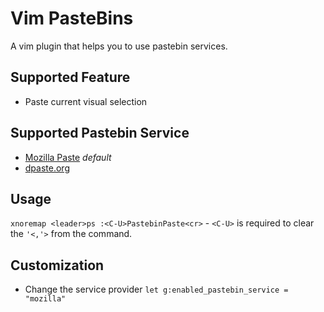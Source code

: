 Vim PasteBins
=============
A vim plugin that helps you to use pastebin services.

Supported Feature
-----------------
- Paste current visual selection

Supported Pastebin Service
--------------------------
- [Mozilla Paste](paste.mozilla.org) *default*
- [dpaste.org](https://dpaste.org/)

Usage
-----
`xnoremap <leader>ps :<C-U>PastebinPaste<cr>` - `<C-U>` is required to clear
the `'<,'>` from the command.

Customization
-------------
* Change the service provider
`let g:enabled_pastebin_service = "mozilla"`


